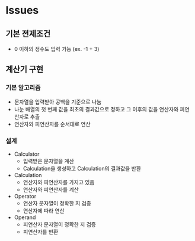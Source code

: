 # Issues
## 기본 전제조건
- 0 이하의 정수도 입력 가능 (ex. -1 + 3)
## 계산기 구현
### 기본 알고리즘
- 문자열을 입력받아 공백을 기준으로 나눔
- 나눈 배열의 첫 번째 값을 최초의 결과값으로 정하고 그 이후의 값을 연산자와 피연산자로 추출
- 연산자와 피연산자를 순서대로 연산
### 설계
- Calculator
  - 입력받은 문자열을 계산
  - Calculation을 생성하고 Calculation의 결과값을 반환
- Calculation
  - 연산자와 피연산자를 가지고 있음
  - 연산자와 피연산자를 계산
- Operator
  - 연산자 문자열이 정확한 지 검증
  - 연산자에 따라 연산
- Operand
  - 피연산자 문자열이 정확한 지 검증
  - 피연산자를 반환